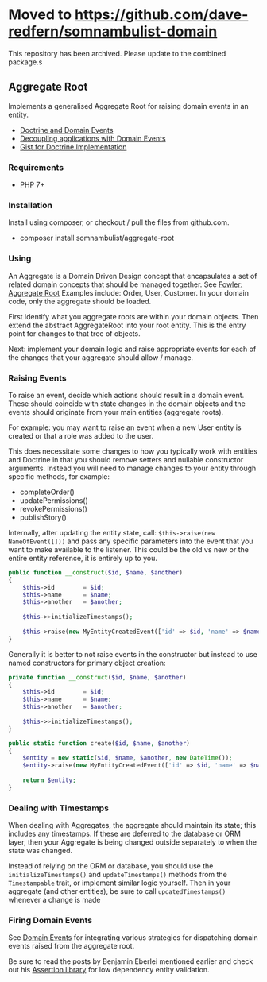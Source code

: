 # Moved to https://github.com/dave-redfern/somnambulist-domain

This repository has been archived. Please update to the combined package.s

## Aggregate Root

Implements a generalised Aggregate Root for raising domain events in an entity. 

 * [Doctrine and Domain Events](https://github.com/beberlei/whitewashing.de/blob/master/2013/07/24/doctrine_and_domainevents.rst)
 * [Decoupling applications with Domain Events](http://www.whitewashing.de/2012/08/25/decoupling_applications_with_domain_events.html)
 * [Gist for Doctrine Implementation](https://gist.github.com/beberlei/53cd6580d87b1f5cd9ca)

### Requirements

 * PHP 7+

### Installation

Install using composer, or checkout / pull the files from github.com.

 * composer install somnambulist/aggregate-root

### Using

An Aggregate is a Domain Driven Design concept that encapsulates a set of related
domain concepts that should be managed together. See [Fowler: Aggregate Root](https://martinfowler.com/bliki/DDD_Aggregate.html)
Examples include: Order, User, Customer. In your domain code, only the aggregate
should be loaded.

First identify what you aggregate roots are within your domain objects. Then extend
the abstract AggregateRoot into your root entity. This is the entry point for changes
to that tree of objects.

Next: implement your domain logic and raise appropriate events for each of the changes
that your aggregate should allow / manage.

### Raising Events

To raise an event, decide which actions should result in a domain event. These should
coincide with state changes in the domain objects and the events should originate from
your main entities (aggregate roots).

For example: you may want to raise an event when a new User entity is created or that
a role was added to the user.

This does necessitate some changes to how you typically work with entities and Doctrine
in that you should remove setters and nullable constructor arguments. Instead you will
need to manage changes to your entity through specific methods, for example:

 * completeOrder()
 * updatePermissions()
 * revokePermissions()
 * publishStory()

Internally, after updating the entity state, call: `$this->raise(new NameOfEvent([]))`
and pass any specific parameters into the event that you want to make available to the
listener. This could be the old vs new or the entire entity reference, it is entirely
up to you.

```php
public function __construct($id, $name, $another)
{
    $this->id        = $id;
    $this->name      = $name;
    $this->another   = $another;
    
    $this->>initializeTimestamps();
    
    $this->raise(new MyEntityCreatedEvent(['id' => $id, 'name' => $name, 'another' => $another]));
}
```

Generally it is better to not raise events in the constructor but instead to use named
constructors for primary object creation:

```php
private function __construct($id, $name, $another)
{
    $this->id        = $id;
    $this->name      = $name;
    $this->another   = $another;
    
    $this->>initializeTimestamps();
}

public static function create($id, $name, $another)
{
    $entity = new static($id, $name, $another, new DateTime());
    $entity->raise(new MyEntityCreatedEvent(['id' => $id, 'name' => $name, 'another' => $another]));
    
    return $entity;
}
```

### Dealing with Timestamps

When dealing with Aggregates, the aggregate should maintain its state; this includes any
timestamps. If these are deferred to the database or ORM layer, then your Aggregate is being
changed outside separately to when the state was changed.

Instead of relying on the ORM or database, you should use the `initializeTimestamps()` and
`updateTimestamps()` methods from the `Timestampable` trait, or implement similar logic yourself.
Then in your aggregate (and other entities), be sure to call `updatedTimestamps()` whenever a
change is made

### Firing Domain Events

See [Domain Events](https://github.com/dave-redfern/somnambulist-domain-events) for integrating various
strategies for dispatching domain events raised from the aggregate root.

Be sure to read the posts by Benjamin Eberlei mentioned earlier and check out his
[Assertion library](https://github.com/beberlei/assert) for low dependency entity
validation.
